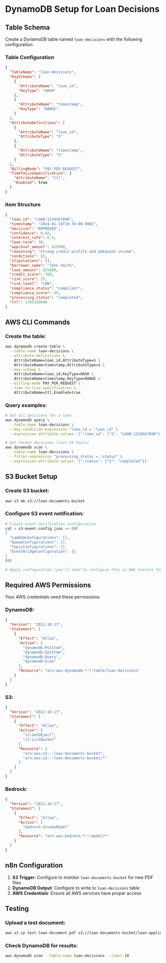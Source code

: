 # DynamoDB Setup for Loan Decisions

## Table Schema

Create a DynamoDB table named `loan-decisions` with the following configuration:

### Table Configuration
```json
{
  "TableName": "loan-decisions",
  "KeySchema": [
    {
      "AttributeName": "loan_id",
      "KeyType": "HASH"
    },
    {
      "AttributeName": "timestamp",
      "KeyType": "RANGE"
    }
  ],
  "AttributeDefinitions": [
    {
      "AttributeName": "loan_id",
      "AttributeType": "S"
    },
    {
      "AttributeName": "timestamp",
      "AttributeType": "S"
    }
  ],
  "BillingMode": "PAY_PER_REQUEST",
  "TimeToLiveSpecification": {
    "AttributeName": "ttl",
    "Enabled": true
  }
}
```

### Item Structure
```json
{
  "loan_id": "LOAN-1234567890",
  "timestamp": "2024-01-15T10:30:00.000Z",
  "decision": "APPROVED",
  "confidence": 0.92,
  "interest_rate": 6.5,
  "loan_term": 30,
  "approval_amount": 425000,
  "reasoning": "Strong credit profile and adequate income",
  "conditions": [],
  "stipulations": [],
  "borrower_name": "John Smith",
  "loan_amount": 425000,
  "credit_score": 760,
  "risk_score": 25,
  "risk_level": "LOW",
  "compliance_status": "compliant",
  "compliance_score": 95,
  "processing_status": "completed",
  "ttl": 1705320600
}
```

## AWS CLI Commands

### Create the table:
```bash
aws dynamodb create-table \
  --table-name loan-decisions \
  --attribute-definitions \
    AttributeName=loan_id,AttributeType=S \
    AttributeName=timestamp,AttributeType=S \
  --key-schema \
    AttributeName=loan_id,KeyType=HASH \
    AttributeName=timestamp,KeyType=RANGE \
  --billing-mode PAY_PER_REQUEST \
  --time-to-live-specification \
    AttributeName=ttl,Enabled=true
```

### Query examples:
```bash
# Get all decisions for a loan
aws dynamodb query \
  --table-name loan-decisions \
  --key-condition-expression "loan_id = :loan_id" \
  --expression-attribute-values '{":loan_id": {"S": "LOAN-1234567890"}}'

# Get recent decisions (last 24 hours)
aws dynamodb scan \
  --table-name loan-decisions \
  --filter-expression "processing_status = :status" \
  --expression-attribute-values '{":status": {"S": "completed"}}'
```

## S3 Bucket Setup

### Create S3 bucket:
```bash
aws s3 mb s3://loan-documents-bucket
```

### Configure S3 event notification:
```bash
# Create event notification configuration
cat > s3-event-config.json << EOF
{
  "LambdaConfigurations": [],
  "QueueConfigurations": [],
  "TopicConfigurations": [],
  "EventBridgeConfiguration": {}
}
EOF

# Apply configuration (you'll need to configure this in AWS Console for n8n trigger)
```

## Required AWS Permissions

Your AWS credentials need these permissions:

### DynamoDB:
```json
{
  "Version": "2012-10-17",
  "Statement": [
    {
      "Effect": "Allow",
      "Action": [
        "dynamodb:PutItem",
        "dynamodb:GetItem",
        "dynamodb:Query",
        "dynamodb:Scan"
      ],
      "Resource": "arn:aws:dynamodb:*:*:table/loan-decisions"
    }
  ]
}
```

### S3:
```json
{
  "Version": "2012-10-17",
  "Statement": [
    {
      "Effect": "Allow",
      "Action": [
        "s3:GetObject",
        "s3:ListBucket"
      ],
      "Resource": [
        "arn:aws:s3:::loan-documents-bucket",
        "arn:aws:s3:::loan-documents-bucket/*"
      ]
    }
  ]
}
```

### Bedrock:
```json
{
  "Version": "2012-10-17",
  "Statement": [
    {
      "Effect": "Allow",
      "Action": [
        "bedrock:InvokeModel"
      ],
      "Resource": "arn:aws:bedrock:*:*:model/*"
    }
  ]
}
```

## n8n Configuration

1. **S3 Trigger**: Configure to monitor `loan-documents-bucket` for new PDF files
2. **DynamoDB Output**: Configure to write to `loan-decisions` table
3. **AWS Credentials**: Ensure all AWS services have proper access

## Testing

### Upload a test document:
```bash
aws s3 cp test-loan-document.pdf s3://loan-documents-bucket/loan-applications/
```

### Check DynamoDB for results:
```bash
aws dynamodb scan --table-name loan-decisions --limit 10
```
